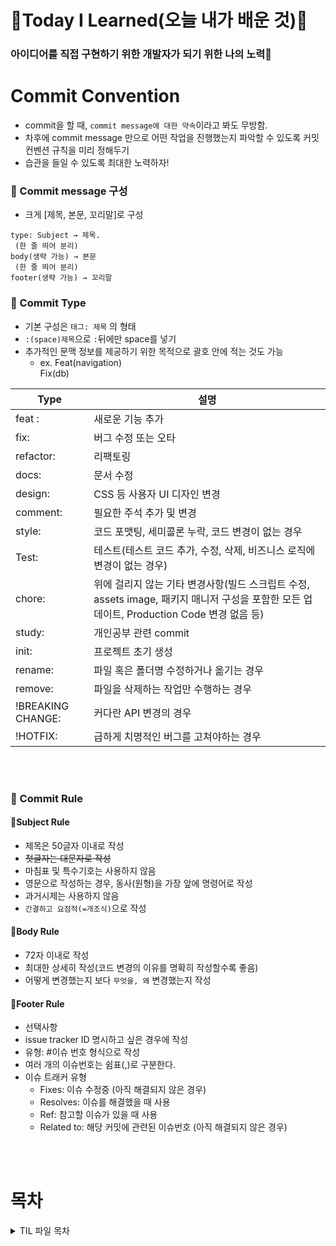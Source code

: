 # 🌱Today I Learned(오늘 내가 배운 것)🌱

<h3> 아이디어를 직접 구현하기 위한 개발자가 되기 위한 나의 노력🤞 </h3>

# Commit Convention

- commit을 할 때, `commit message에 대한 약속`이라고 봐도 무방함.
- 차후에 commit message 만으로 어떤 작업을 진행했는지 파악할 수 있도록 커밋 컨벤션 규칙을 미리 정해두기
- 습관을 들일 수 있도록 최대한 노력하자!

### 📌 Commit message 구성

- 크게 [제목, 본문, 꼬리말]로 구성

```
type: Subject → 제목.
 (한 줄 띄어 분리)
body(생략 가능) → 본문
 (한 줄 띄어 분리)
footer(생략 가능) → 꼬리말
```

### 📌 Commit Type

- 기본 구성은 `태그: 제목` 의 형태
- `:(space)제목`으로 `:`뒤에만 space를 넣기
- 추가적인 문맥 정보를 제공하기 위한 목적으로 괄호 안에 적는 것도 가능
  - ex. Feat(navigation)<br>
    <const>Fix(db)

| Type              | 설명                                                                                                                                      |
| ----------------- | ----------------------------------------------------------------------------------------------------------------------------------------- |
| feat :            | 새로운 기능 추가                                                                                                                          |
| fix:              | 버그 수정 또는 오타                                                                                                                       |
| refactor:         | 리팩토링                                                                                                                                  |
| docs:             | 문서 수정                                                                                                                                 |
| design:           | CSS 등 사용자 UI 디자인 변경                                                                                                              |
| comment:          | 필요한 주석 추가 및 변경                                                                                                                  |
| style:            | 코드 포맷팅, 세미콜론 누락, 코드 변경이 없는 경우                                                                                         |
| Test:             | 테스트(테스트 코드 추가, 수정, 삭제, 비즈니스 로직에 변경이 없는 경우)                                                                    |
| chore:            | 위에 걸리지 않는 기타 변경사항(빌드 스크립트 수정, assets image, 패키지 매니저 구성을 포함한 모든 업데이트, Production Code 변경 없음 등) |
| study:            | 개인공부 관련 commit                                                                                                                      |
| init:             | 프로젝트 초기 생성                                                                                                                        |
| rename:           | 파일 혹은 폴더명 수정하거나 옮기는 경우                                                                                                   |
| remove:           | 파일을 삭제하는 작업만 수행하는 경우                                                                                                      |
| !BREAKING CHANGE: | 커다란 API 변경의 경우                                                                                                                    |
| !HOTFIX:          | 급하게 치명적인 버그를 고쳐야하는 경우                                                                                                    |

<br/>
<br/>

### 📌 Commit Rule

#### 🔖<b>Subject Rule</b>

- 제목은 50글자 이내로 작성
- ~~첫글자는 대문자로 작성~~
- 마침표 및 특수기호는 사용하지 않음
- 영문으로 작성하는 경우, 동사(원형)을 가장 앞에 명령어로 작성
- 과거시제는 사용하지 않음
- `간결하고 요점적(=개조식)`으로 작성

#### 🔖<b>Body Rule</b>

- 72자 이내로 작성
- 최대한 상세히 작성(코드 변경의 이유를 명확히 작성할수록 좋음)
- 어떻게 변경했는지 보다 `무엇을, 왜` 변경했는지 작성

#### 🔖<b>Footer Rule</b>

- 선택사항
- issue tracker ID 명시하고 싶은 경우에 작성
- 유형: #이슈 번호 형식으로 작성
- 여러 개의 이슈번호는 쉼표(,)로 구분한다.
- 이슈 트래커 유형
  - Fixes: 이슈 수정중 (아직 해결되지 않은 경우)
  - Resolves: 이슈를 해결했을 때 사용
  - Ref: 참고할 이슈가 있을 때 사용
  - Related to: 해당 커밋에 관련된 이슈번호 (아직 해결되지 않은 경우)

<br/>
<br/>

# 목차


<details> 
<summary> TIL 파일 목차 </summary>



# [JavaScript](/TIL/Algorithm/)

-

# [TypeScript](/TIL/TS/)

-

# [React](/TIL//React/)

-

# [Next.js](/TIL/Next.js/)

-

# [Networking](/TIL/Networking/)

- [TCP와 ~](/TIL/Networking/TCP.md)

# [SQL](/TIL/SQL/)

- NULL

# [Django](/TIL/Django/)

-

# [Algorithm](/TIL/Algorithm/)

-

# [Git](/TIL/GIT/)

-

</details>
